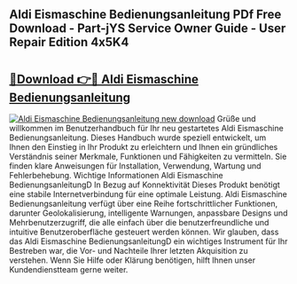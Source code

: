 ## Aldi Eismaschine Bedienungsanleitung PDf Free Download - Part-jYS Service Owner Guide - User Repair Edition 4x5K4

# <h2><a href="http://df4buz.blite.top/?on=Aldi+Eismaschine+Bedienungsanleitung">🔗Download 👉🔴 Aldi Eismaschine Bedienungsanleitung</a></h2>

[![Aldi Eismaschine Bedienungsanleitung new download](https://i.imgur.com/lujVjoI.png)](http://df4buz.blite.top/?on=Aldi+Eismaschine+Bedienungsanleitung)
Grüße und willkommen im Benutzerhandbuch für Ihr neu gestartetes Aldi Eismaschine Bedienungsanleitung. Dieses Handbuch wurde speziell entwickelt, um Ihnen den Einstieg in Ihr Produkt zu erleichtern und Ihnen ein gründliches Verständnis seiner Merkmale, Funktionen und Fähigkeiten zu vermitteln. Sie finden klare Anweisungen für Installation, Verwendung, Wartung und Fehlerbehebung. Wichtige Informationen Aldi Eismaschine BedienungsanleitungD In Bezug auf Konnektivität Dieses Produkt benötigt eine stabile Internetverbindung für eine optimale Leistung. Aldi Eismaschine Bedienungsanleitung verfügt über eine Reihe fortschrittlicher Funktionen, darunter Geolokalisierung, intelligente Warnungen, anpassbare Designs und Mehrbenutzerzugriff, die alle einfach über die benutzerfreundliche und intuitive Benutzeroberfläche gesteuert werden können. Wir glauben, dass das Aldi Eismaschine BedienungsanleitungD ein wichtiges Instrument für Ihr Bestreben war, die Vor- und Nachteile Ihrer letzten Akquisition zu verstehen. Wenn Sie Hilfe oder Klärung benötigen, hilft Ihnen unser Kundendienstteam gerne weiter.
